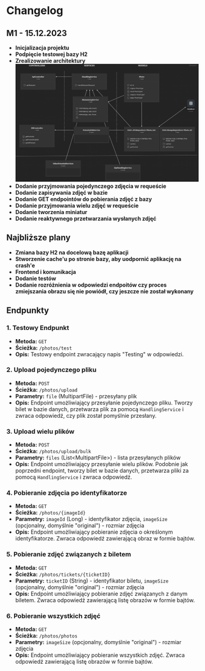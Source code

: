 # Changelog


## M1 - 15.12.2023

- **Inicjalizacja projektu**
- **Podpięcie testowej bazy H2**
- **Zrealizowanie architektury**
  ![Architektura](arch.png)
- **Dodanie przyjmowania pojedynczego zdjęcia w requeście**
- **Dodanie zapisywania zdjęć w bazie**
- **Dodanie GET endpointów do pobierania zdjęć z bazy**
- **Dodanie przyjmowania wielu zdjęć w requeście**
- **Dodanie tworzenia miniatur**
- **Dodanie reaktywnego przetwarzania wysłanych zdjęć**

## Najbliższe plany
- **Zmiana bazy H2 na docelową bazę aplikacji**
- **Stworzenie cache'u po stronie bazy, aby uodpornić aplikację na crash'e**
- **Frontend i komunikacja**
- **Dodanie testów**
- **Dodanie rozróżnienia w odpowiedzi endpoitów czy proces zmiejszania obrazu się nie powiódł, czy jeszcze nie został wykonany**


## Endpunkty

### 1. Testowy Endpunkt

- **Metoda:** `GET`
- **Ścieżka:** `/photos/test`
- **Opis:** Testowy endpoint zwracający napis "Testing" w odpowiedzi.

### 2. Upload pojedynczego pliku

- **Metoda:** `POST`
- **Ścieżka:** `/photos/upload`
- **Parametry:** `file` (MultipartFile) - przesyłany plik
- **Opis:** Endpoint umożliwiający przesyłanie pojedynczego pliku. Tworzy bilet w bazie danych, przetwarza plik za pomocą `HandlingService` i zwraca odpowiedź, czy plik został pomyślnie przesłany.

### 3. Upload wielu plików

- **Metoda:** `POST`
- **Ścieżka:** `/photos/upload/bulk`
- **Parametry:** `files` (List\<MultipartFile\>) - lista przesyłanych plików
- **Opis:** Endpoint umożliwiający przesyłanie wielu plików. Podobnie jak poprzedni endpoint, tworzy bilet w bazie danych, przetwarza pliki za pomocą `HandlingService` i zwraca odpowiedź.

### 4. Pobieranie zdjęcia po identyfikatorze

- **Metoda:** `GET`
- **Ścieżka:** `/photos/{imageId}`
- **Parametry:** `imageId` (Long) - identyfikator zdjęcia, `imageSize` (opcjonalny, domyślnie "original") - rozmiar zdjęcia
- **Opis:** Endpoint umożliwiający pobieranie zdjęcia o określonym identyfikatorze. Zwraca odpowiedź zawierającą obraz w formie bajtów.

### 5. Pobieranie zdjęć związanych z biletem

- **Metoda:** `GET`
- **Ścieżka:** `/photos/tickets/{ticketID}`
- **Parametry:** `ticketID` (String) - identyfikator biletu, `imageSize` (opcjonalny, domyślnie "original") - rozmiar zdjęcia
- **Opis:** Endpoint umożliwiający pobieranie zdjęć związanych z danym biletem. Zwraca odpowiedź zawierającą listę obrazów w formie bajtów.

### 6. Pobieranie wszystkich zdjęć

- **Metoda:** `GET`
- **Ścieżka:** `/photos/photos`
- **Parametry:** `imageSize` (opcjonalny, domyślnie "original") - rozmiar zdjęcia
- **Opis:** Endpoint umożliwiający pobieranie wszystkich zdjęć. Zwraca odpowiedź zawierającą listę obrazów w formie bajtów.
